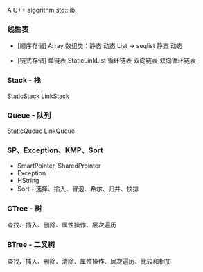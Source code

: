 A C++ algorithm std::lib.

### 线性表 

- [顺序存储]
Array 数组类：静态 动态
List -> seqlist 静态 动态

- [链式存储]
单链表
StaticLinkList
循环链表
双向链表
双向循环链表

### Stack - 栈
StaticStack LinkStack
### Queue - 队列
StaticQueue LinkQueue

### SP、Exception、KMP、Sort
- SmartPointer, SharedProinter
- Exception
- HString
- Sort - 选择、插入、冒泡、希尔、归并、快排

### GTree - 树
查找、插入、删除、属性操作、层次遍历
### BTree - 二叉树
查找、插入、删除、清除、属性操作、层次遍历、比较和相加